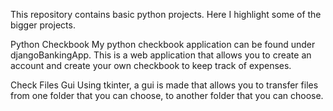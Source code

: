 This repository contains basic python projects.
Here I highlight some of the bigger projects.

Python Checkbook
My python checkbook application can be found under djangoBankingApp.
This is a web application that allows you to create an account and create your own checkbook to keep track
of expenses.

Check Files Gui
Using tkinter, a gui is made that allows you to transfer files from one folder that you can choose, to another folder
that you can choose.

